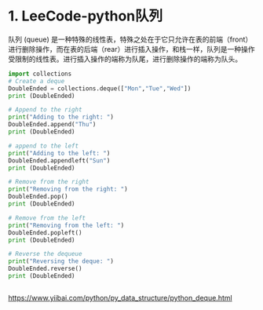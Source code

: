 




# 1. LeeCode-python队列




队列 (queue) 是一种特殊的线性表，特殊之处在于它只允许在表的前端（front）进行删除操作，而在表的后端（rear）进行插入操作，和栈一样，队列是一种操作受限制的线性表。进行插入操作的端称为队尾，进行删除操作的端称为队头。

```python
import collections
# Create a deque
DoubleEnded = collections.deque(["Mon","Tue","Wed"])
print (DoubleEnded)

# Append to the right
print("Adding to the right: ")
DoubleEnded.append("Thu")
print (DoubleEnded)

# append to the left
print("Adding to the left: ")
DoubleEnded.appendleft("Sun")
print (DoubleEnded)

# Remove from the right
print("Removing from the right: ")
DoubleEnded.pop()
print (DoubleEnded)

# Remove from the left
print("Removing from the left: ")
DoubleEnded.popleft()
print (DoubleEnded)

# Reverse the dequeue
print("Reversing the deque: ")
DoubleEnded.reverse()
print (DoubleEnded)



```
https://www.yiibai.com/python/py_data_structure/python_deque.html






































